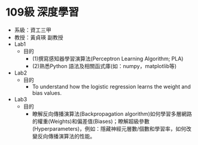 # 109級 深度學習
- 系級：資工三甲
- 教授：黃貞瑛 副教授
- Lab1
  - 目的
    - (1)撰寫感知器學習演算法(Perceptron Learning Algorithm; PLA)
    - (2)熟悉Python 語法及相關函式庫(如：numpy，matplotlib等)
- Lab2
  - 目的
    - To understand how the logistic regression learns the weight and bias values.
- Lab3
  - 目的
    - 瞭解反向傳播演算法(Backpropagation algorithm)如何學習多層網路的權重(Weights)和偏差值(Biases)；瞭解超級參數(Hyperparameters)，例如：隱藏神經元層數/個數和學習率，如何改變反向傳播演算法的性能。
